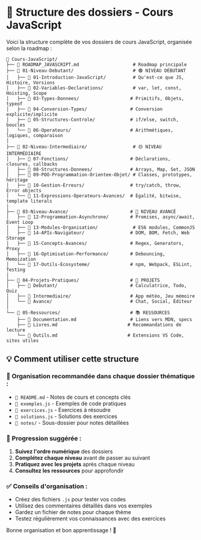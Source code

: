 # 📁 Structure des dossiers - Cours JavaScript

Voici la structure complète de vos dossiers de cours JavaScript, organisée selon la roadmap :

```
📂 Cours-JavaScript/
├── 📄 ROADMAP_JAVASCRIPT.md                    # Roadmap principale
├── 📁 01-Niveau-Debutant/                      # 🟢 NIVEAU DÉBUTANT
│   ├── 📁 01-Introduction-JavaScript/          # Qu'est-ce que JS, Histoire, Versions
│   ├── 📁 02-Variables-Declarations/           # var, let, const, Hoisting, Scope
│   ├── 📁 03-Types-Donnees/                   # Primitifs, Objets, typeof
│   ├── 📁 04-Conversion-Types/                # Conversion explicite/implicite
│   ├── 📁 05-Structures-Controle/             # if/else, switch, boucles
│   └── 📁 06-Operateurs/                      # Arithmétiques, logiques, comparaison
│
├── 📁 02-Niveau-Intermediaire/                 # 🟡 NIVEAU INTERMÉDIAIRE
│   ├── 📁 07-Fonctions/                       # Déclarations, closures, callbacks
│   ├── 📁 08-Structures-Donnees/              # Arrays, Map, Set, JSON
│   ├── 📁 09-POO-Programmation-Orientee-Objet/ # Classes, prototypes, héritage
│   ├── 📁 10-Gestion-Erreurs/                 # try/catch, throw, Error objects
│   └── 📁 11-Expressions-Operateurs-Avances/  # Égalité, bitwise, template literals
│
├── 📁 03-Niveau-Avance/                       # 🔴 NIVEAU AVANCÉ
│   ├── 📁 12-Programmation-Asynchrone/        # Promises, async/await, Event Loop
│   ├── 📁 13-Modules-Organisation/             # ES6 modules, CommonJS
│   ├── 📁 14-APIs-Navigateur/                 # DOM, BOM, Fetch, Web Storage
│   ├── 📁 15-Concepts-Avances/                # Regex, Generators, Proxy
│   ├── 📁 16-Optimisation-Performance/        # Debouncing, Memoization
│   └── 📁 17-Outils-Ecosysteme/               # npm, Webpack, ESLint, Testing
│
├── 📁 04-Projets-Pratiques/                   # 🎯 PROJETS
│   ├── 📁 Debutant/                           # Calculatrice, Todo, Quiz
│   ├── 📁 Intermediaire/                      # App météo, Jeu mémoire
│   └── 📁 Avance/                             # Chat, Social, Éditeur
│
└── 📁 05-Ressources/                          # 📚 RESSOURCES
    ├── 📄 Documentation.md                    # Liens vers MDN, specs
    ├── 📄 Livres.md                          # Recommandations de lecture
    └── 📄 Outils.md                          # Extensions VS Code, sites utiles
```

## 💡 Comment utiliser cette structure

### 📝 Organisation recommandée dans chaque dossier thématique :
- `📄 README.md` - Notes de cours et concepts clés
- `📄 exemples.js` - Exemples de code pratiques
- `📄 exercices.js` - Exercices à résoudre
- `📄 solutions.js` - Solutions des exercices
- `📁 notes/` - Sous-dossier pour notes détaillées

### 🎯 Progression suggérée :
1. **Suivez l'ordre numérique** des dossiers
2. **Complétez chaque niveau** avant de passer au suivant
3. **Pratiquez avec les projets** après chaque niveau
4. **Consultez les ressources** pour approfondir

### ✅ Conseils d'organisation :
- Créez des fichiers `.js` pour tester vos codes
- Utilisez des commentaires détaillés dans vos exemples
- Gardez un fichier de notes pour chaque thème
- Testez régulièrement vos connaissances avec des exercices

Bonne organisation et bon apprentissage ! 🚀
